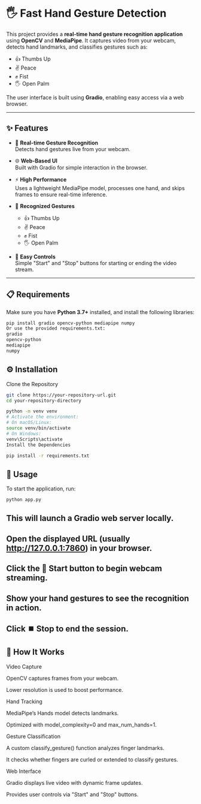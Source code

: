 # 🖐️ Fast Hand Gesture Detection

This project provides a **real-time hand gesture recognition application** using **OpenCV** and **MediaPipe**. It captures video from your webcam, detects hand landmarks, and classifies gestures such as:

- 👍 Thumbs Up  
- ✌️ Peace  
- ✊ Fist  
- 🖐️ Open Palm  

The user interface is built using **Gradio**, enabling easy access via a web browser.

---

## ✨ Features

- 🔴 **Real-time Gesture Recognition**  
  Detects hand gestures live from your webcam.

- 🌐 **Web-Based UI**  
  Built with Gradio for simple interaction in the browser.

- ⚡ **High Performance**  
  Uses a lightweight MediaPipe model, processes one hand, and skips frames to ensure real-time inference.

- 🧠 **Recognized Gestures**
  - 👍 Thumbs Up  
  - ✌️ Peace  
  - ✊ Fist  
  - 🖐️ Open Palm  

- 🧩 **Easy Controls**  
  Simple "Start" and "Stop" buttons for starting or ending the video stream.

---

## 📋 Requirements

Make sure you have **Python 3.7+** installed, and install the following libraries:

```bash
pip install gradio opencv-python mediapipe numpy
Or use the provided requirements.txt:
gradio
opencv-python
mediapipe
numpy
```

## ⚙️ Installation 
Clone the Repository

```bash
git clone https://your-repository-url.git
cd your-repository-directory
```
```bash
python -m venv venv
# Activate the environment:
# On macOS/Linux:
source venv/bin/activate
# On Windows:
venv\Scripts\activate
Install the Dependencies
```

```bash
pip install -r requirements.txt
```

## 🚀 Usage
To start the application, run:

```bash
python app.py
```
## This will launch a Gradio web server locally.

## Open the displayed URL (usually http://127.0.0.1:7860) in your browser.

## Click the 🔴 Start button to begin webcam streaming.

## Show your hand gestures to see the recognition in action.

## Click ⏹️ Stop to end the session.

## 🔧 How It Works
Video Capture

OpenCV captures frames from your webcam.

Lower resolution is used to boost performance.

Hand Tracking

MediaPipe’s Hands model detects landmarks.

Optimized with model_complexity=0 and max_num_hands=1.

Gesture Classification

A custom classify_gesture() function analyzes finger landmarks.

It checks whether fingers are curled or extended to classify gestures.

Web Interface

Gradio displays live video with dynamic frame updates.

Provides user controls via "Start" and "Stop" buttons.
